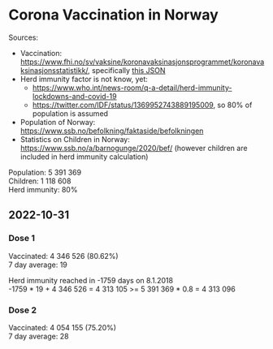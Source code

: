 # Corona Vaccination in Norway

Sources:

- Vaccination: <https://www.fhi.no/sv/vaksine/koronavaksinasjonsprogrammet/koronavaksinasjonsstatistikk/>, specifically [this JSON](https://www.fhi.no/api/chartdata/api/99119)
- Herd immunity factor is not know, yet:
  - <https://www.who.int/news-room/q-a-detail/herd-immunity-lockdowns-and-covid-19>
  - <https://twitter.com/IDF/status/1369952743889195009>, so 80% of population is assumed
- Population of Norway: <https://www.ssb.no/befolkning/faktaside/befolkningen>
- Statistics on Children in Norway: https://www.ssb.no/a/barnogunge/2020/bef/ (however children are included in herd immunity calculation)

Population: 5 391 369  
Children: 1 118 608  
Herd immunity: 80%  

## 2022-10-31

### Dose 1

Vaccinated: 4 346 526 (80.62%)  
7 day average: 19

Herd immunity reached in -1759 days on 8.1.2018  
-1759 * 19 + 4 346 526 = 4 313 105 >= 5 391 369 * 0.8 = 4 313 096

### Dose 2

Vaccinated: 4 054 155 (75.20%)  
7 day average: 28

